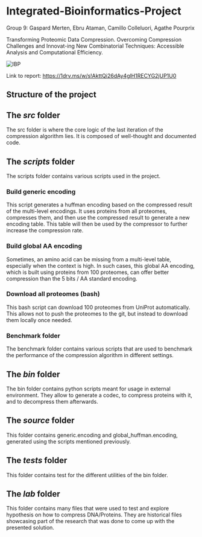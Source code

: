 # Integrated-Bioinformatics-Project

Group 9: Gaspard Merten, Ebru Ataman, Camillo Colleluori, Agathe Pourprix

Transforming Proteomic Data Compression.
Overcoming Compression Challenges and Innovat-ing New Combinatorial Techniques: Accessible Analysis and Computational
Efficiency.

![IBP](https://github.com/user-attachments/assets/0af066da-69d8-402f-8bec-14dc21974fd3)

Link to report: https://1drv.ms/w/s!AkttQi26dAy4glH1RECYG2jUP1U0

## Structure of the project

## The _src_ folder

The src folder is where the core logic of the last iteration of the
compression algorithm lies. It is composed of well-thought and documented
code.

## The _scripts_ folder

The scripts folder contains various scripts used in the project.

### Build generic encoding

This script generates a huffman encoding based on the compressed
result of the multi-level encodings. It uses proteins from all
proteomes, compresses them, and then use the compressed result
to generate a new encoding table. This table will then be used
by the compressor to further increase the compression rate.

### Build global AA encoding

Sometimes, an amino acid can be missing from a multi-level table, especially
when the context is high. In such cases, this global AA encoding, which is built
using proteins from 100 proteomes, can offer better compression than the 5 bits / AA
standard encoding.

### Download all proteomes (bash)

This bash script can download 100 proteomes from UniProt automatically.
This allows not to push the proteomes to the git, but instead to download them
locally once needed.

### Benchmark folder

The benchmark folder contains various scripts that are used to
benchmark the performance of the compression algorithm in different settings.

## The _bin_ folder

The bin folder contains python scripts meant for usage in external
environment. They allow to generate a codec, to compress proteins with it,
and to decompress them afterwards.

## The _source_ folder

This folder contains generic.encoding and global_huffman.encoding, generated
using the scripts mentioned previously.

## The _tests_ folder

This folder contains test for the different utilities of the bin folder.

## The _lab_ folder

This folder contains many files that were used to test and explore hypothesis
on how to compress DNA/Proteins. They are historical files showcasing part of the
research that was done to come up with the presented solution.
